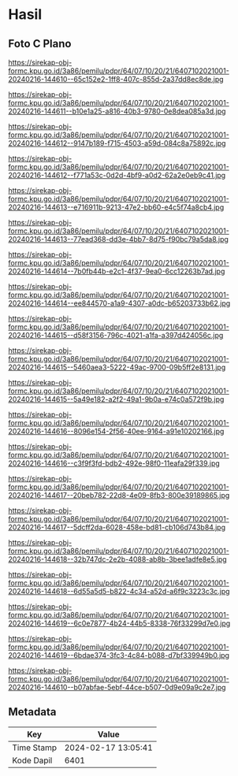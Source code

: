 # Hasil

## Foto C Plano

https://sirekap-obj-formc.kpu.go.id/3a86/pemilu/pdpr/64/07/10/20/21/6407102021001-20240216-144610--65c152e2-1ff8-407c-855d-2a37dd8ec8de.jpg

https://sirekap-obj-formc.kpu.go.id/3a86/pemilu/pdpr/64/07/10/20/21/6407102021001-20240216-144611--b10e1a25-a816-40b3-9780-0e8dea085a3d.jpg

https://sirekap-obj-formc.kpu.go.id/3a86/pemilu/pdpr/64/07/10/20/21/6407102021001-20240216-144612--9147b189-f715-4503-a59d-084c8a75892c.jpg

https://sirekap-obj-formc.kpu.go.id/3a86/pemilu/pdpr/64/07/10/20/21/6407102021001-20240216-144612--f771a53c-0d2d-4bf9-a0d2-62a2e0eb9c41.jpg

https://sirekap-obj-formc.kpu.go.id/3a86/pemilu/pdpr/64/07/10/20/21/6407102021001-20240216-144613--e716911b-9213-47e2-bb60-e4c5f74a8cb4.jpg

https://sirekap-obj-formc.kpu.go.id/3a86/pemilu/pdpr/64/07/10/20/21/6407102021001-20240216-144613--77ead368-dd3e-4bb7-8d75-f90bc79a5da8.jpg

https://sirekap-obj-formc.kpu.go.id/3a86/pemilu/pdpr/64/07/10/20/21/6407102021001-20240216-144614--7b0fb44b-e2c1-4f37-9ea0-6cc12263b7ad.jpg

https://sirekap-obj-formc.kpu.go.id/3a86/pemilu/pdpr/64/07/10/20/21/6407102021001-20240216-144614--ee844570-a1a9-4307-a0dc-b65203733b62.jpg

https://sirekap-obj-formc.kpu.go.id/3a86/pemilu/pdpr/64/07/10/20/21/6407102021001-20240216-144615--d58f3156-796c-4021-a1fa-a397d424056c.jpg

https://sirekap-obj-formc.kpu.go.id/3a86/pemilu/pdpr/64/07/10/20/21/6407102021001-20240216-144615--5460aea3-5222-49ac-9700-09b5ff2e8131.jpg

https://sirekap-obj-formc.kpu.go.id/3a86/pemilu/pdpr/64/07/10/20/21/6407102021001-20240216-144615--5a49e182-a2f2-49a1-9b0a-e74c0a572f9b.jpg

https://sirekap-obj-formc.kpu.go.id/3a86/pemilu/pdpr/64/07/10/20/21/6407102021001-20240216-144616--8096e154-2f56-40ee-9164-a91e10202166.jpg

https://sirekap-obj-formc.kpu.go.id/3a86/pemilu/pdpr/64/07/10/20/21/6407102021001-20240216-144616--c3f9f3fd-bdb2-492e-98f0-11eafa29f339.jpg

https://sirekap-obj-formc.kpu.go.id/3a86/pemilu/pdpr/64/07/10/20/21/6407102021001-20240216-144617--20beb782-22d8-4e09-8fb3-800e39189865.jpg

https://sirekap-obj-formc.kpu.go.id/3a86/pemilu/pdpr/64/07/10/20/21/6407102021001-20240216-144617--5dcff2da-6028-458e-bd81-cb106d743b84.jpg

https://sirekap-obj-formc.kpu.go.id/3a86/pemilu/pdpr/64/07/10/20/21/6407102021001-20240216-144618--32b747dc-2e2b-4088-ab8b-3bee1adfe8e5.jpg

https://sirekap-obj-formc.kpu.go.id/3a86/pemilu/pdpr/64/07/10/20/21/6407102021001-20240216-144618--6d55a5d5-b822-4c34-a52d-a6f9c3223c3c.jpg

https://sirekap-obj-formc.kpu.go.id/3a86/pemilu/pdpr/64/07/10/20/21/6407102021001-20240216-144619--6c0e7877-4b24-44b5-8338-76f33299d7e0.jpg

https://sirekap-obj-formc.kpu.go.id/3a86/pemilu/pdpr/64/07/10/20/21/6407102021001-20240216-144619--6bdae374-3fc3-4c84-b088-d7bf339949b0.jpg

https://sirekap-obj-formc.kpu.go.id/3a86/pemilu/pdpr/64/07/10/20/21/6407102021001-20240216-144610--b07abfae-5ebf-44ce-b507-0d9e09a9c2e7.jpg


## Metadata

| Key        | Value               |
| ---------- | ------------------- |
| Time Stamp | 2024-02-17 13:05:41 |
| Kode Dapil | 6401                |



